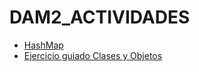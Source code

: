 # DAM2_ACTIVIDADES
* [HashMap](https://github.com/gabzafra/DAM2_ACTIVIDADES/tree/master/src/hashmap)
* [Ejercicio guiado Clases y Objetos](https://github.com/gabzafra/DAM2_ACTIVIDADES/tree/master/src/guiado_poo)
